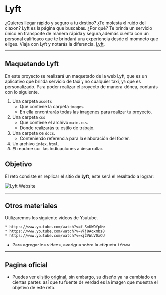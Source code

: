# **Lyft**

¿Quieres llegar rápido y  seguro a tu destino? ¿Te molesta el ruido del claxon? 
Lyft es la página que buscabas. ¿Por qué? Te brinda un servicio único en transporte de manera rápida y segura,además cuenta con  un personal calificado  que te brindará una experiencia desde el momneto que eliges. 
Viaja  con Lyft y notarás la diferencia.
[Lyft](https://www.lyft.com/).

***
## Maquetando Lyft
En este proyecto se realizará un  maquetado de la web  Lyft, que es un aplicativo  que brinda servicio de taxi y no cualquier taxi, ya que es personalizado.
Para poder realizar el  proyecto de manera idónea, contarás con lo siguiente.
1. Una carpeta `assets`    
     + Que contiene la carpeta `images`.
     + En ella encontrarás todas las  imagenes para realizar tu proyecto.
2. Una carpeta `css`
     + Que  contiene el archivo `main.css`.
     + Donde realizarás tu estilo de trabajo.
3. Una carpeta de `docs`.
     + Conteniendo referencia para la elaboración del footer.
4. Un archivo `index.html`.
5. El readme con las indicaciones a desarrollar.

## **Objetivo**

El reto consiste en replicar el sitio de **Lyft**, este será el resultado
a lograr:

![Lyft Website](docs/fullpage.png)
***
## Otros materiales
Utilizaremos los siguiente videos de Youtube.
 
    * https://www.youtube.com/watch?v=fLSmUWOYpKw
    * https://www.youtube.com/watch?v=V7j8Aqxmbs8
    * https://www.youtube.com/watch?v=xj2VWLV0xCU
  - Para agregar los videos, averigua sobre la etiqueta `iframe`.
***
## Pagina oficial
* Puedes ver el [sitio original](https://www.lyft.com/), sin embargo, su diseño   ya ha cambiado en ciertas partes, así que tu fuente de verdad es la imagen que
  muestra el objetivo de este reto.



